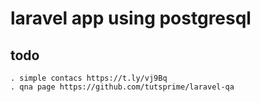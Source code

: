 # laravel app using postgresql

## todo
    . simple contacs https://t.ly/vj9Bq
    . qna page https://github.com/tutsprime/laravel-qa
